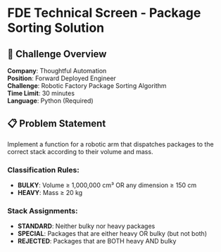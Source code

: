 # FDE Technical Screen - Package Sorting Solution

## 🎯 **Challenge Overview**

**Company**: Thoughtful Automation  
**Position**: Forward Deployed Engineer  
**Challenge**: Robotic Factory Package Sorting Algorithm  
**Time Limit**: 30 minutes  
**Language**: Python (Required)  

## 📋 **Problem Statement**

Implement a function for a robotic arm that dispatches packages to the correct stack according to their volume and mass.

### **Classification Rules:**
- **BULKY**: Volume ≥ 1,000,000 cm³ OR any dimension ≥ 150 cm
- **HEAVY**: Mass ≥ 20 kg

### **Stack Assignments:**
- **STANDARD**: Neither bulky nor heavy packages
- **SPECIAL**: Packages that are either heavy OR bulky (but not both)
- **REJECTED**: Packages that are BOTH heavy AND bulky
